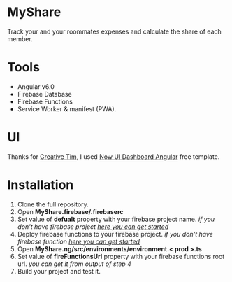 # MyShare
Track your and your roommates expenses and calculate the share of each member.

# Tools

- Angular v6.0
- Firebase Database
- Firebase Functions
- Service Worker & manifest (PWA).

# UI 

Thanks for [Creative Tim](https://www.creative-tim.com/), I used [Now UI Dashboard Angular](https://www.creative-tim.com/product/now-ui-dashboard-angular) free template.

# Installation

1. Clone the full repository.
2. Open **MyShare.firebase/.firebaserc**
3. Set value of **defualt** property with your firebase project name.  _if you don't have firebase project [here you can get started](https://firebase.google.com/docs/web/setup)_
4. Deploy firebase functions to your firebase project. _if you don't have firebase function [here you can get started](https://firebase.google.com/docs/functions/get-started)_
5. Open **MyShare.ng/src/environments/environment.< prod >.ts**
6. Set value of **fireFunctionsUrl** property with your firebase functions root url. _you can get it from output of step 4_ 
7. Build your project and test it. 
